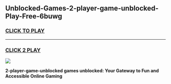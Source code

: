 
## Unblocked-Games-2-player-game-unblocked-Play-Free-6buwg
<h3>
<a href="https://premium76.site?title=2-player-game-unblocked&ref=23A">CLICK TO PLAY</a></h3>
<hr>

<h3>
<a href="https://premium76.site?title=2-player-game-unblocked&ref=23A">CLICK 2 PLAY</a>
  
</h3>

<a href="https://premium76.site?title=2-player-game-unblocked&ref=23A"><img src="https://clearcache.store/games.png"></a>


**2-player-game-unblocked games unblocked: Your Gateway to Fun and Accessible Online Gaming**
